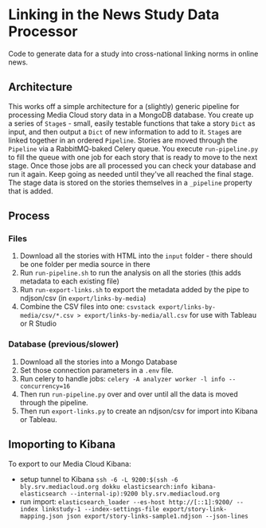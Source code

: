 Linking in the News Study Data Processor
========================================

Code to generate data for a study into cross-national linking norms in online news.

## Architecture

This works off a simple architecture for a (slightly) generic pipeline for processing Media Cloud story data in a 
MongoDB database. You create up a series of `Stage`s - small, easily testable functions that take a story `Dict` as 
input, and then output a `Dict` of new information to add to it. `Stage`s are linked together in an ordered `Pipeline`.
Stories are moved through the `Pipeline` via a RabbitMQ-baked Celery queue. You execute `run-pipeline.py` to fill the
queue with one job for each story that is ready to move to the next stage. Once those jobs are all processed you can 
check your database and run it again. Keep going as needed until they've all reached the final stage. The stage data is 
stored on the stories themselves in a `_pipeline` property that is added. 

## Process

### Files

1. Download all the stories with HTML into the `input` folder - there should be one folder per media source in there
2. Run `run-pipeline.sh` to run the analysis on all the stories (this adds metadata to each existing file)
3. Run `run-export-links.sh` to export the metadata added by the pipe to ndjson/csv (in `export/links-by-media`) 
4. Combine the CSV files into one: `csvstack export/links-by-media/csv/*.csv > export/links-by-media/all.csv` for use
with Tableau or R Studio

### Database (previous/slower)

1. Download all the stories into a Mongo Database
2. Set those connection parameters in a `.env` file.
3. Run celery to handle jobs: `celery -A analyzer worker -l info --concurrency=16`
4. Then run `run-pipeline.py` over and over until all the data is moved through the pipeline.
5. Then run `export-links.py` to create an ndjson/csv for import into Kibana or Tableau. 

## Imoporting to Kibana

To export to our Media Cloud Kibana:
 * setup tunnel to Kibana `ssh -6 -L 9200:$(ssh -6 bly.srv.mediacloud.org dokku elasticsearch:info kibana-elasticsearch --internal-ip):9200 bly.srv.mediacloud.org`
 * run import: `elasticsearch_loader --es-host http://[::1]:9200/ --index linkstudy-1 --index-settings-file export/story-link-mapping.json json export/story-links-sample1.ndjson --json-lines`
 